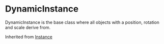 # DynamicInstance

DynamicInstance is the base class where all objects with a position, rotation and scale derive from.

Inherited from [Instance](../Instance)
